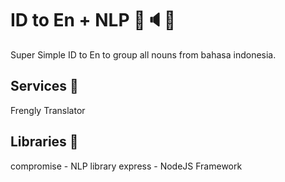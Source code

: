 # ID to En + NLP 🚀🔈📝

Super Simple ID to En to group all nouns from bahasa indonesia.

## Services 🔧
Frengly Translator

## Libraries 📖
compromise - NLP library
express - NodeJS Framework
